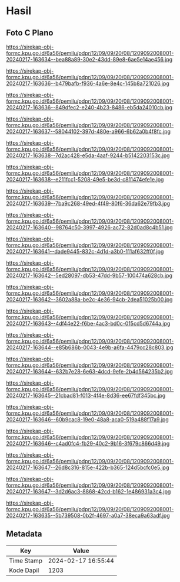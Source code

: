 # Hasil

## Foto C Plano

https://sirekap-obj-formc.kpu.go.id/6a56/pemilu/pdpr/12/09/09/20/08/1209092008001-20240217-163634--bea88a89-30e2-43dd-89e8-6ae5e14ae456.jpg

https://sirekap-obj-formc.kpu.go.id/6a56/pemilu/pdpr/12/09/09/20/08/1209092008001-20240217-163636--b479bafb-f936-4a6e-8e4c-145b8a721026.jpg

https://sirekap-obj-formc.kpu.go.id/6a56/pemilu/pdpr/12/09/09/20/08/1209092008001-20240217-163636--849dfec2-e240-4b23-8486-eb5da24010cb.jpg

https://sirekap-obj-formc.kpu.go.id/6a56/pemilu/pdpr/12/09/09/20/08/1209092008001-20240217-163637--58044102-397d-480e-a966-6b62a0b4f8fc.jpg

https://sirekap-obj-formc.kpu.go.id/6a56/pemilu/pdpr/12/09/09/20/08/1209092008001-20240217-163638--7d2ac428-e5da-4aaf-9244-b5142203153c.jpg

https://sirekap-obj-formc.kpu.go.id/6a56/pemilu/pdpr/12/09/09/20/08/1209092008001-20240217-163638--e211fcc1-5208-49e5-be3d-c811474efe1e.jpg

https://sirekap-obj-formc.kpu.go.id/6a56/pemilu/pdpr/12/09/09/20/08/1209092008001-20240217-163639--7ba9c268-49ed-4f49-80f6-36da62e79fb3.jpg

https://sirekap-obj-formc.kpu.go.id/6a56/pemilu/pdpr/12/09/09/20/08/1209092008001-20240217-163640--98764c50-3997-4926-ac72-82d0ad8c4b51.jpg

https://sirekap-obj-formc.kpu.go.id/6a56/pemilu/pdpr/12/09/09/20/08/1209092008001-20240217-163641--dade9445-832c-4d1d-a3b0-111af632ff0f.jpg

https://sirekap-obj-formc.kpu.go.id/6a56/pemilu/pdpr/12/09/09/20/08/1209092008001-20240217-163642--5ed28097-db53-47dd-9b57-100474a628cb.jpg

https://sirekap-obj-formc.kpu.go.id/6a56/pemilu/pdpr/12/09/09/20/08/1209092008001-20240217-163642--3602a88a-be2c-4e36-94cb-2dea51025b00.jpg

https://sirekap-obj-formc.kpu.go.id/6a56/pemilu/pdpr/12/09/09/20/08/1209092008001-20240217-163643--4df44e22-f6be-4ac3-bd0c-015cd5d6744a.jpg

https://sirekap-obj-formc.kpu.go.id/6a56/pemilu/pdpr/12/09/09/20/08/1209092008001-20240217-163644--e85b686b-0043-4e9b-a6fa-4479cc28c803.jpg

https://sirekap-obj-formc.kpu.go.id/6a56/pemilu/pdpr/12/09/09/20/08/1209092008001-20240217-163644--632b7e28-6e63-4dcd-9efe-2b4d564235b2.jpg

https://sirekap-obj-formc.kpu.go.id/6a56/pemilu/pdpr/12/09/09/20/08/1209092008001-20240217-163645--21cbad81-f013-4f4e-8d36-ee67fdf345bc.jpg

https://sirekap-obj-formc.kpu.go.id/6a56/pemilu/pdpr/12/09/09/20/08/1209092008001-20240217-163646--60b9cac8-19e0-48a8-aca0-519a488f17a9.jpg

https://sirekap-obj-formc.kpu.go.id/6a56/pemilu/pdpr/12/09/09/20/08/1209092008001-20240217-163646--c4ad0fc4-fb29-40c2-9b16-3f679c866d49.jpg

https://sirekap-obj-formc.kpu.go.id/6a56/pemilu/pdpr/12/09/09/20/08/1209092008001-20240217-163647--26d8c316-815e-422b-b365-124d5bcfc0e5.jpg

https://sirekap-obj-formc.kpu.go.id/6a56/pemilu/pdpr/12/09/09/20/08/1209092008001-20240217-163647--3d2d6ac3-8868-42cd-b162-1e486931a3c4.jpg

https://sirekap-obj-formc.kpu.go.id/6a56/pemilu/pdpr/12/09/09/20/08/1209092008001-20240217-163635--5b739508-0b2f-4697-a0a7-38eca9a63adf.jpg


## Metadata

| Key        | Value               |
| ---------- | ------------------- |
| Time Stamp | 2024-02-17 16:55:44 |
| Kode Dapil | 1203                |



